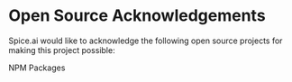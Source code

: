 # Open Source Acknowledgements

Spice.ai would like to acknowledge the following open source projects for making this project possible:

NPM Packages

